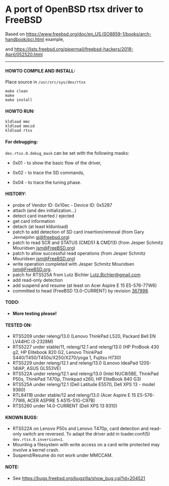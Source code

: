 
# A port of OpenBSD rtsx driver to FreeBSD

Based on https://www.freebsd.org/doc/en_US.ISO8859-1/books/arch-handbook/pci.html example,

and https://lists.freebsd.org/pipermail/freebsd-hackers/2018-April/052520.html

--------------------------------------------------------------------------

#### HOWTO COMPILE AND INSTALL:

Place source in `/usr/src/sys/dev/rtsx`

```
make clean
make
make install
```

#### HOWTO RUN:
```
kldload mmc
kldload mmcsd
kldload rtsx
```
#### For debugging:

`dev.rtsx.0.debug_mask` can be set with the following masks:

- 0x01 - to show the basic flow of the driver,

- 0x02 - to trace the SD commands,

- 0x04 - to trace the tuning phase.

#### HISTORY:

 - probe of Vendor ID: 0x10ec - Device ID: 0x5287
 - attach (and dev initialization...)
 - detect card inserted / ejected
 - get card information
 - detach (at least kldunload)
 - patch to add detection of SD card insertion/removal (from Gary Jennejohn <gj@freebsd.org>)
 - patch to read SCR and STATUS (CMD51 & CMD13) (from Jesper Schmitz Mouridsen <jsm@FreeBSD.org>)
 - patch to allow successful read operations (from Jesper Schmitz Mouridsen <jsm@FreeBSD.org>)
 - write operation completed with Jesper Schmitz Mouridsen <jsm@FreeBSD.org>.
 - patch for RTS525A from Lutz Bichler <Lutz.Bichler@gmail.com>
 - add read-only detection
 - add suspend and resume (at least on Acer Aspire E 15 E5-576-77W6)
 - committed to head (FreeBSD 13.0-CURRENT) by revision [367998](https://svnweb.freebsd.org/base?view=revision&revision=367998).

#### TODO:

 - **More testing please!**

#### TESTED ON:

 - RTS5209 under releng/13.0 (Lenovo ThinkPad L520, Packard Bell EN LV44HC i3-2328M)
 - RTS5227 under stable/11, releng/12.1 and releng/13.0
   (HP ProBook 430 g2, HP Elitebook 820 G2, Lenovo ThinkPad S440/T450/T450s/X250/X270/yoga 1,
   Fujitsu H730)
 - RTS5229 under releng/12.1 and releng/13.0 (Lenovo IdeaPad 120S-14IAP, ASUS GL553VE)
 - RTS522A under releng/12.1 and releng/13.0
   (Intel NUC8i5BE, ThinkPad P50s, ThinkPad T470p, Thinkpad x260, HP EliteBook 840 G3)
 - RTS525A under releng/12.1 (Dell Latitude E5570, Dell XPS 13 - model 9360)
 - RTL8411B under stable/12 and releng/13.0
   (Acer Aspire E 15 E5-576-77W6, ACER ASPIRE 5 A515-51G-C97B)
 - RTS5260 under 14.0-CURRENT (Dell XPS 13 9310)

#### KNOWN BUGS:
 - RTS522A on Lenovo P50s and Lenovo T470p, card detection and read-only switch are reversed.
   To adapt the driver add in loader.conf(5) ```dev.rtsx.0.inversion=1```.
 - Mounting a filesystem with write access on a card write protected may involve a kernel crash.
 - Suspend/Resume do not work under MMCCAM.

#### NOTE:

 - See https://bugs.freebsd.org/bugzilla/show_bug.cgi?id=204521
